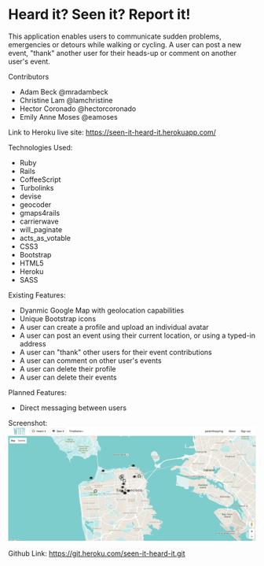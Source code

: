 # Heard it? Seen it? Report it!

This application enables users to communicate sudden problems, emergencies or detours while walking or cycling.  A user can post a new event, "thank" another user for their heads-up or comment on another user's event.

Contributors
* Adam Beck @mradambeck
* Christine Lam @lamchristine
* Hector Coronado @hectorcoronado
* Emily Anne Moses @eamoses

Link to Heroku live site: https://seen-it-heard-it.herokuapp.com/

Technologies Used:
* Ruby
* Rails
* CoffeeScript
* Turbolinks
* devise
* geocoder
* gmaps4rails
* carrierwave
* will_paginate
* acts_as_votable
* CSS3
* Bootstrap
* HTML5
* Heroku
* SASS

Existing Features:
* Dyanmic Google Map with geolocation capabilities
* Unique Bootstrap icons
* A user can create a profile and upload an individual avatar
* A user can post an event using their current location, or using a typed-in address
* A user can "thank" other users for their event contributions
* A user can comment on other user's events
* A user can delete their profile
* A user can delete their events

Planned Features:
* Direct messaging between users

Screenshot:
![Alt text](public/screenShotWtf.png?raw=true "Vagabond")

Github Link: https://git.heroku.com/seen-it-heard-it.git
